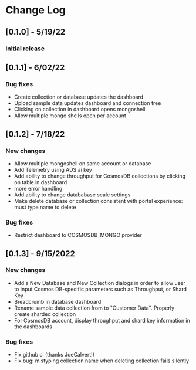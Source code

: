 # Change Log
## [0.1.0] - 5/19/22
### Initial release

## [0.1.1] - 6/02/22
### Bug fixes
* Create collection or database updates the dashboard
* Upload sample data updates dashboard and connection tree
* Clicking on collection in dashboard opens mongoshell
* Allow multiple mongo shells open per account

## [0.1.2] - 7/18/22
### New changes
* Allow multiple mongoshell on same account or database
* Add Telemetry using ADS ai key
* Add ability to change throughput for CosmosDB collections by clicking on table in dashboard
* more error handling
* Add ability to change datababase scale settings
* Make delete database or collection consistent with portal experience: must type name to delete
### Bug fixes
* Restrict dashboard to COSMOSDB_MONGO provider

## [0.1.3] - 9/15/2022
### New changes
* Add a New Database and New Collection dialogs in order to allow user to input Cosmos DB-specific parameters such as Throughput, or Shard Key
* Breadcrumb in database dashboard
* Rename sample data collection from to "Customer Data". Properly create sharded collection
* For CosmosDB account, display throughput and shard key information in the dashboards
### Bug fixes
* Fix github ci (thanks JoeCalvert!)
* Fix bug: mistyping collection name when deleting collection fails silently
